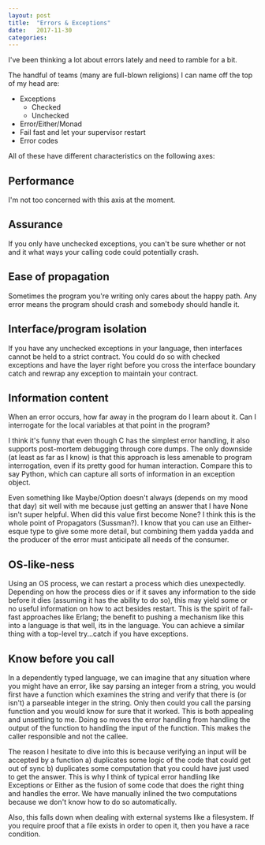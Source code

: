 ```yaml
---
layout: post
title:  "Errors & Exceptions"
date:   2017-11-30
categories:
---
```


I've been thinking a lot about errors lately and need to ramble for a bit.

The handful of teams (many are full-blown religions) I can name off the top of my head are:

  - Exceptions
    - Checked
    - Unchecked
  - Error/Either/Monad
  - Fail fast and let your supervisor restart
  - Error codes

All of these have different characteristics on the following axes:

## Performance

I'm not too concerned with this axis at the moment.

## Assurance

If you only have unchecked exceptions, you can't be sure whether or not and it what ways your calling code could potentially crash.

## Ease of propagation

Sometimes the program you're writing only cares about the happy path. Any error means the program should crash and somebody should handle it.

## Interface/program isolation

If you have any unchecked exceptions in your language, then interfaces cannot be held to a strict contract. You could do so with checked exceptions and have the layer right before you cross the interface boundary catch and rewrap any exception to maintain your contract.

## Information content

When an error occurs, how far away in the program do I learn about it. Can I interrogate for the local variables at that point in the program?

I think it's funny that even though C has the simplest error handling, it also supports post-mortem debugging through core dumps. The only downside (at least as far as I know) is that this approach is less amenable to program interrogation, even if its pretty good for human interaction. Compare this to say Python, which can capture all sorts of information in an exception object.

Even something like Maybe/Option doesn't always (depends on my mood that day) sit well with me because just getting an answer that I have None isn't super helpful. When did this value first become None? I think this is the whole point of Propagators (Sussman?). I know that you can use an Either-esque type to give some more detail, but combining them yadda yadda and the producer of the error must anticipate all needs of the consumer.

## OS-like-ness

Using an OS process, we can restart a process which dies unexpectedly. Depending on how the process dies or if it saves any information to the side before it dies (assuming it has the ability to do so), this may yield some or no useful information on how to act besides restart. This is the spirit of fail-fast approaches like Erlang; the benefit to pushing a mechanism like this into a language is that well, its in the language. You can achieve a similar thing with a top-level try...catch if you have exceptions.

## Know before you call

In a dependently typed language, we can imagine that any situation where you might have an error, like say parsing an integer from a string, you would first have a function which examines the string and verify that there is (or isn't) a parseable integer in the string. Only then could you call the parsing function and you would know for sure that it worked. This is both appealing and unsettling to me. Doing so moves the error handling from handling the output of the function to handling the input of the function. This makes the caller responsible and not the callee.

The reason I hesitate to dive into this is because verifying an input will be accepted by a function a) duplicates some logic of the code that could get out of sync b) duplicates some computation that you could have just used to get the answer. This is why I think of typical error handling like Exceptions or Either as the fusion of some code that does the right thing and handles the error. We have manually inlined the two computations because we don't know how to do so automatically.

Also, this falls down when dealing with external systems like a filesystem. If you require proof that a file exists in order to open it, then you have a race condition.
